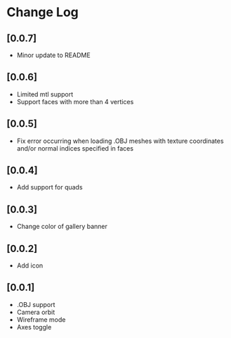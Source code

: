 # Change Log

## [0.0.7]
- Minor update to README

## [0.0.6]
- Limited mtl support
- Support faces with more than 4 vertices

## [0.0.5]
- Fix error occurring when loading .OBJ meshes with texture coordinates and/or normal indices specified in faces 

## [0.0.4]
- Add support for quads

## [0.0.3]
- Change color of gallery banner

## [0.0.2]
- Add icon

## [0.0.1]
- .OBJ support
- Camera orbit
- Wireframe mode
- Axes toggle
